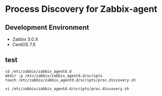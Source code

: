 # Process Discovery for Zabbix-agent

## Development Environment

* Zabbix 3.0.X
* CentOS 7.X


## test

```shell
cd /etc/zabbix/zabbix_agentd.d
mkdir -p /etc/zabbix/zabbix_agentd.d/scripts
touch /etc/zabbix/zabbix_agentd.d/scripts/proc.discovery.sh

vi /etc/zabbix/zabbix_agentd.d/scripts/proc.discovery.sh

```
